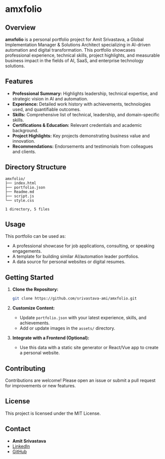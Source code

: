 # amxfolio

## Overview

**amxfolio** is a personal portfolio project for Amit Srivastava, a Global Implementation Manager & Solutions Architect specializing in AI-driven automation and digital transformation. This portfolio showcases professional experience, technical skills, project highlights, and measurable business impact in the fields of AI, SaaS, and enterprise technology solutions.

## Features

- **Professional Summary:** Highlights leadership, technical expertise, and strategic vision in AI and automation.
- **Experience:** Detailed work history with achievements, technologies used, and quantifiable outcomes.
- **Skills:** Comprehensive list of technical, leadership, and domain-specific skills.
- **Certifications & Education:** Relevant credentials and academic background.
- **Project Highlights:** Key projects demonstrating business value and innovation.
- **Recommendations:** Endorsements and testimonials from colleagues and clients.

## Directory Structure

```
amxfolio/
├── index.html
├── portfolio.json
├── Readme.md
├── script.js
└── style.css

1 directory, 5 files
```

## Usage

This portfolio can be used as:
- A professional showcase for job applications, consulting, or speaking engagements.
- A template for building similar AI/automation leader portfolios.
- A data source for personal websites or digital resumes.

## Getting Started

1. **Clone the Repository:**
   ```bash
   git clone https://github.com/srivastava-ami/amxfolio.git
   ```
2. **Customize Content:**
   - Update `portfolio.json` with your latest experience, skills, and achievements.
   - Add or update images in the `assets/` directory.

3. **Integrate with a Frontend (Optional):**
   - Use this data with a static site generator or React/Vue app to create a personal website.

## Contributing

Contributions are welcome! Please open an issue or submit a pull request for improvements or new features.

## License

This project is licensed under the MIT License.

## Contact

- **Amit Srivastava**
- [LinkedIn](https://linkedin.com/in/srivastava-ami)
- [GitHub](https://github.com/srivastava-ami)